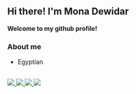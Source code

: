 ## Hi there! I'm Mona Dewidar

**Welcome to my github profile!**

### About me

- Egyptian

 <!-- <div align="center">
<!--   <a href="https://github.com/BrunoCaputo"> -->
<!--   <img height="180em" src="https://github-readme-stats.vercel.app/api?username=BrunoCaputo&show_icons=true&theme=algolia&include_all_commits=true&count_private=true"/> -->
<!--   <img height="180em" src="https://github-readme-stats.vercel.app/api/top-langs/?username=BrunoCaputo&layout=compact&langs_count=7&theme=algolia"/> -->
<!-- </div> -->
  
##

<div>
 	<a href="https://[www.twitch.tv/brunonaozera](https://t.me/MonaDewidar)" target="_blank">
    <img src="https://img.shields.io/badge/Twitch-9146FF?style=for-the-badge&logo=twitch&logoColor=white" target="_blank">
  </a>
  <a href="https://t.me/BrunoNao" target="_blank">
   <img src="https://img.shields.io/badge/Telegram-2CA5E0?style=for-the-badge&logo=telegram&logoColor=white" target="_blank">
  </a> 
  <a href = "mailto:brunopc.dev@gmail.com">
    <img src="https://img.shields.io/badge/Gmail-D14836?style=for-the-badge&logo=gmail&logoColor=white" target="_blank">
  </a>
  <a href="https://www.linkedin.com/in/brunocaputo/" target="_blank">
    <img src="https://img.shields.io/badge/LinkedIn-0077B5?style=for-the-badge&logo=linkedin&logoColor=white" target="_blank">
  </a>
</div>
